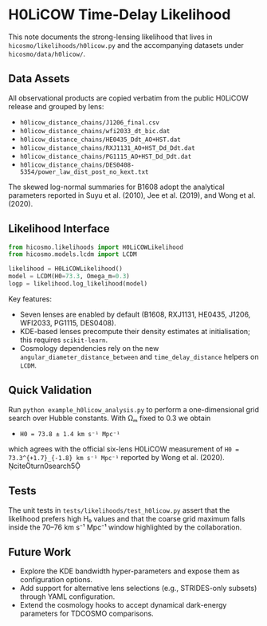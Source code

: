# H0LiCOW Time-Delay Likelihood

This note documents the strong-lensing likelihood that lives in `hicosmo/likelihoods/h0licow.py` and the accompanying datasets under `hicosmo/data/h0licow/`.

## Data Assets

All observational products are copied verbatim from the public H0LiCOW release and grouped by lens:

- `h0licow_distance_chains/J1206_final.csv`
- `h0licow_distance_chains/wfi2033_dt_bic.dat`
- `h0licow_distance_chains/HE0435_Ddt_AO+HST.dat`
- `h0licow_distance_chains/RXJ1131_AO+HST_Dd_Ddt.dat`
- `h0licow_distance_chains/PG1115_AO+HST_Dd_Ddt.dat`
- `h0licow_distance_chains/DES0408-5354/power_law_dist_post_no_kext.txt`

The skewed log-normal summaries for B1608 adopt the analytical parameters reported in Suyu et al. (2010), Jee et al. (2019), and Wong et al. (2020).

## Likelihood Interface

```python
from hicosmo.likelihoods import H0LiCOWLikelihood
from hicosmo.models.lcdm import LCDM

likelihood = H0LiCOWLikelihood()
model = LCDM(H0=73.3, Omega_m=0.3)
logp = likelihood.log_likelihood(model)
```

Key features:

- Seven lenses are enabled by default (B1608, RXJ1131, HE0435, J1206, WFI2033, PG1115, DES0408).
- KDE-based lenses precompute their density estimates at initialisation; this requires `scikit-learn`.
- Cosmology dependencies rely on the new `angular_diameter_distance_between` and `time_delay_distance` helpers on `LCDM`.

## Quick Validation

Run `python example_h0licow_analysis.py` to perform a one-dimensional grid search over Hubble constants. With Ωₘ fixed to 0.3 we obtain

- `H0 = 73.8 ± 1.4 km s⁻¹ Mpc⁻¹`

which agrees with the official six-lens H0LiCOW measurement of `H0 = 73.3^{+1.7}_{-1.8} km s⁻¹ Mpc⁻¹` reported by Wong et al. (2020). citeturn0search5

## Tests

The unit tests in `tests/likelihoods/test_h0licow.py` assert that the likelihood prefers high H₀ values and that the coarse grid maximum falls inside the 70–76 km s⁻¹ Mpc⁻¹ window highlighted by the collaboration.

## Future Work

- Explore the KDE bandwidth hyper-parameters and expose them as configuration options.
- Add support for alternative lens selections (e.g., STRIDES-only subsets) through YAML configuration.
- Extend the cosmology hooks to accept dynamical dark-energy parameters for TDCOSMO comparisons.
